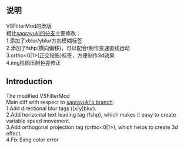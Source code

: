 ## 说明   
VSFilterMod的改版  
相比[saorayuki的分支](https://github.com/sorayuki/VSFilterMod)主要修改：  
 1.添加了xblur<num>/yblur<num>方向模糊标签  
 2.添加了fshp<num>(横向偏移)，可以配合t制作变速直线运动  
 3.ortho<0|1>(正交投影)标签，方便制作3d效果  
 4.img挂图压制色差修正  

## Introduction  
The modified VSFilterMod  
Main diff with respect to [saorayuki's branch](https://github.com/sorayuki/VSFilterMod):  
 1.Add directional blur tags ([x|y]blur<num>).  
 2.Add horizontal text leading tag (fshp<num>), which makes it easy to create variable speed movement.  
 3.Add orthogonal projection tag (ortho<0|1>), which helps to create 3d effect.  
 4.Fix $img color error  
